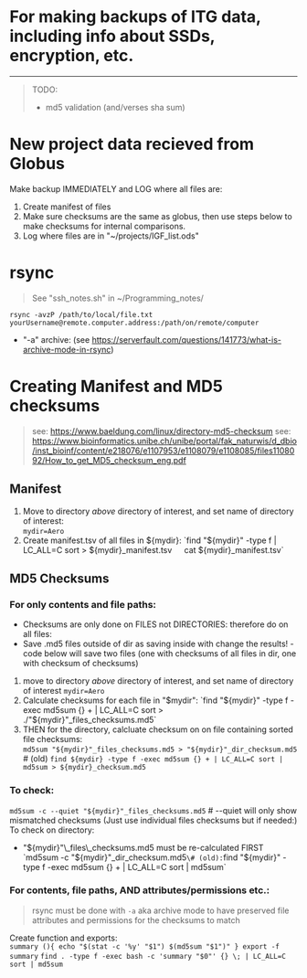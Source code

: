 # For making backups of ITG data, including info about SSDs, encryption, etc. 
-------------------------------------------------------------------------------


> TODO:
> - md5 validation (and/verses sha sum)

# New project data recieved from Globus
Make backup IMMEDIATELY and LOG where all files are:
1. Create manifest of files
2. Make sure checksums are the same as globus, then use steps below to make checksums for internal comparisons. 
3. Log where files are in "~/projects/IGF\_list.ods"


# rsync
> See "ssh\_notes.sh" in ~/Programming\_notes/

`rsync -avzP /path/to/local/file.txt yourUsername@remote.computer.address:/path/on/remote/computer`
 - "-a" archive: (see https://serverfault.com/questions/141773/what-is-archive-mode-in-rsync)


# Creating Manifest and MD5 checksums 
> see: https://www.baeldung.com/linux/directory-md5-checksum
> see: https://www.bioinformatics.unibe.ch/unibe/portal/fak_naturwis/d_dbio/inst_bioinf/content/e218076/e1107953/e1108079/e1108085/files1108092/How_to_get_MD5_checksum_eng.pdf

## Manifest
 1. Move to directory _above_ directory of interest, and set name of directory of interest:  
`mydir=Aero`  
 2. Create manifest.tsv of all files in ${mydir}:  
`find "${mydir}" -type f | LC_ALL=C sort > ${mydir}_manifest.tsv`  
`cat ${mydir}_manifest.tsv`

## MD5 Checksums
### For only contents and file paths:
 - Checksums are only done on FILES not DIRECTORIES: therefore do on all files:
 - Save .md5 files outside of dir as saving inside with change the results! - code below will save two files (one with checksums of all files in dir, one with checksum of checksums)

 1. move to directory _above_ directory of interest, and set name of directory of interest
`mydir=Aero`
 2. Calculate checksums for each file in "$mydir":  
`find "${mydir}" -type f -exec md5sum {} + | LC_ALL=C sort > ./"${mydir}"_files_checksums.md5`
 3. THEN for the directory, calcluate checksum on on file containing sorted file checksums:  
`md5sum "${mydir}"_files_checksums.md5 > "${mydir}"_dir_checksum.md5`  
\# (old) `find ${mydir} -type f -exec md5sum {} + | LC_ALL=C sort | md5sum > ${mydir}_checksum.md5`

### To check:  
`md5sum -c --quiet "${mydir}"_files_checksums.md5`  \# --quiet will only show mismatched checksums
(Just use individual files checksums but if needed:) To check on directory: 
 - "${mydir}"\_files\_checksums.md5 must be re-calculated FIRST  
`md5sum -c "${mydir}"_dir_checksum.md5`
\# (old): `find "${mydir}" -type f -exec md5sum {} + | LC_ALL=C sort | md5sum` 
### For contents, file paths, AND attributes/permissions etc.:
> rsync must be done with `-a` aka archive mode to have preserved file attributes and permissions for the checksums to match

Create function and exports:  
`summary (){
    echo "$(stat -c '%y' "$1") $(md5sum "$1")"
}
export -f summary`
`find . -type f -exec bash -c 'summary "$0"' {} \; | LC_ALL=C sort | md5sum`




